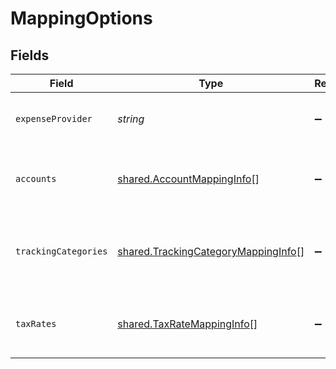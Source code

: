 # MappingOptions


## Fields

| Field                                                                                             | Type                                                                                              | Required                                                                                          | Description                                                                                       | Example                                                                                           |
| ------------------------------------------------------------------------------------------------- | ------------------------------------------------------------------------------------------------- | ------------------------------------------------------------------------------------------------- | ------------------------------------------------------------------------------------------------- | ------------------------------------------------------------------------------------------------- |
| `expenseProvider`                                                                                 | *string*                                                                                          | :heavy_minus_sign:                                                                                | Name of the expense integration.                                                                  | Partner Expense                                                                                   |
| `accounts`                                                                                        | [shared.AccountMappingInfo](../../../sdk/models/shared/accountmappinginfo.md)[]                   | :heavy_minus_sign:                                                                                | Array of available accounts for mapping.                                                          |                                                                                                   |
| `trackingCategories`                                                                              | [shared.TrackingCategoryMappingInfo](../../../sdk/models/shared/trackingcategorymappinginfo.md)[] | :heavy_minus_sign:                                                                                | Array of available tracking categories for mapping.                                               |                                                                                                   |
| `taxRates`                                                                                        | [shared.TaxRateMappingInfo](../../../sdk/models/shared/taxratemappinginfo.md)[]                   | :heavy_minus_sign:                                                                                | Array of available tax rates for mapping.                                                         |                                                                                                   |